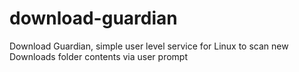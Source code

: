 # download-guardian
Download Guardian, simple user level service for Linux to scan new Downloads folder contents via user prompt
